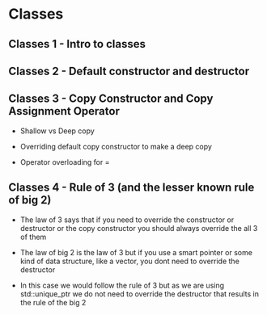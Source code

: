 # Classes

## Classes 1 - Intro to classes

## Classes 2 - Default constructor and destructor

## Classes 3 - Copy Constructor and Copy Assignment Operator

- Shallow vs Deep copy

- Overriding default copy constructor to make a deep copy

- Operator overloading for =

## Classes 4 - Rule of 3 (and the lesser known rule of big 2)

- The law of 3 says that if you need to override the constructor or destructor or
the copy constructor you should always override the all 3 of them

- The law of big 2 is the law of 3 but if you use a smart pointer or some kind of
data structure, like a vector, you dont need to override the destructor

- In this case we would follow the rule of 3 but as we are using std::unique_ptr
we do not need to override the destructor that results in the rule of the big 2
